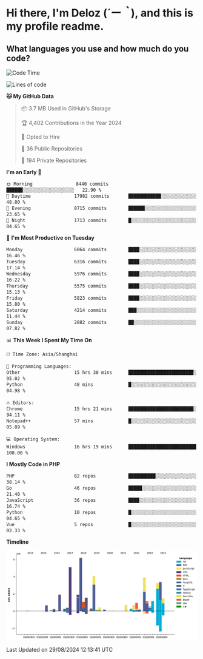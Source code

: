 # **Hi there, I'm Deloz (*´ー｀*), and this is my profile readme.**

## **What languages you use and how much do you code?**

<!--START_SECTION:waka-->
![Code Time](http://img.shields.io/badge/Code%20Time-4%2C580%20hrs%2047%20mins-blue)

![Lines of code](https://img.shields.io/badge/From%20Hello%20World%20I%27ve%20Written-41.8%20million%20lines%20of%20code-blue)

**🐱 My GitHub Data** 

> 📦 3.7 MB Used in GitHub's Storage 
 > 
> 🏆 4,402 Contributions in the Year 2024
 > 
> 💼 Opted to Hire
 > 
> 📜 36 Public Repositories 
 > 
> 🔑 194 Private Repositories 
 > 
**I'm an Early 🐤** 

```text
🌞 Morning                8440 commits        ██████░░░░░░░░░░░░░░░░░░░   22.90 % 
🌆 Daytime                17982 commits       ████████████░░░░░░░░░░░░░   48.80 % 
🌃 Evening                8715 commits        ██████░░░░░░░░░░░░░░░░░░░   23.65 % 
🌙 Night                  1713 commits        █░░░░░░░░░░░░░░░░░░░░░░░░   04.65 % 
```
📅 **I'm Most Productive on Tuesday** 

```text
Monday                   6064 commits        ████░░░░░░░░░░░░░░░░░░░░░   16.46 % 
Tuesday                  6316 commits        ████░░░░░░░░░░░░░░░░░░░░░   17.14 % 
Wednesday                5976 commits        ████░░░░░░░░░░░░░░░░░░░░░   16.22 % 
Thursday                 5575 commits        ████░░░░░░░░░░░░░░░░░░░░░   15.13 % 
Friday                   5823 commits        ████░░░░░░░░░░░░░░░░░░░░░   15.80 % 
Saturday                 4214 commits        ███░░░░░░░░░░░░░░░░░░░░░░   11.44 % 
Sunday                   2882 commits        ██░░░░░░░░░░░░░░░░░░░░░░░   07.82 % 
```


📊 **This Week I Spent My Time On** 

```text
🕑︎ Time Zone: Asia/Shanghai

💬 Programming Languages: 
Other                    15 hrs 30 mins      ████████████████████████░   95.02 % 
Python                   48 mins             █░░░░░░░░░░░░░░░░░░░░░░░░   04.98 % 

🔥 Editors: 
Chrome                   15 hrs 21 mins      ████████████████████████░   94.11 % 
Notepad++                57 mins             █░░░░░░░░░░░░░░░░░░░░░░░░   05.89 % 

💻 Operating System: 
Windows                  16 hrs 19 mins      █████████████████████████   100.00 % 
```

**I Mostly Code in PHP** 

```text
PHP                      82 repos            ██████████░░░░░░░░░░░░░░░   38.14 % 
Go                       46 repos            █████░░░░░░░░░░░░░░░░░░░░   21.40 % 
JavaScript               36 repos            ████░░░░░░░░░░░░░░░░░░░░░   16.74 % 
Python                   10 repos            █░░░░░░░░░░░░░░░░░░░░░░░░   04.65 % 
Vue                      5 repos             █░░░░░░░░░░░░░░░░░░░░░░░░   02.33 % 
```



**Timeline**

![Lines of Code chart](https://raw.githubusercontent.com/deloz/deloz/main/assets/bar_graph.png)


 Last Updated on 29/08/2024 12:13:41 UTC
<!--END_SECTION:waka-->

